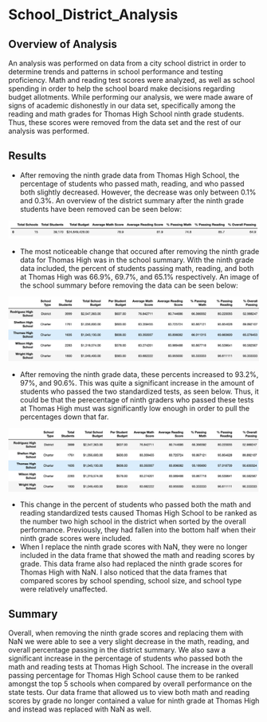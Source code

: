 # School_District_Analysis
## Overview of Analysis
An analysis was performed on data from a city school district in order to determine trends and patterns in school performance and testing proficiency. Math and reading test scores were analyzed, as well as school spending in order to help the school board make decisions regarding budget allotments. While performing our analysis, we were made aware of signs of academic dishonestly in our data set, specifically  among the reading and math grades for Thomas High School ninth grade students. Thus, these scores were removed from the data set and the rest of our analysis was performed.
	
## Results
- After removing the ninth grade data from Thomas High School, the percentage of students who passed math, reading, and who passed both slightly decreased. However, the decrease was only between 0.1% and 0.3%. An overview of the district summary after the ninth grade students have been removed can be seen below:

![This is an image](https://github.com/dsilvaggio/School_District_Analysis/blob/main/Resources/Updated_District_Summary.png) 

- The most noticeable change that occured after removing the ninth grade data for Thomas High was in the school summary. With the ninth grade data included, the percent of students passing math, reading, and both at Thomas High was 66.9%, 69.7%, and 65.1% respectively. An image of the school summary before removing the data can be seen below:

![This is an image](https://github.com/dsilvaggio/School_District_Analysis/blob/main/Resources/THS_including_ninth.png)

- After removing the ninth grade data, these percents increased to 93.2%, 97%, and 90.6%. This was quite a significant increase in the amount of students who passed the two standardized tests, as seen below. Thus, it could be that the perecentage of ninth graders who passed these tests at Thomas High must was significantly low enough in order to pull the percentages down that far. 

![This is an image](https://github.com/dsilvaggio/School_District_Analysis/blob/main/Resources/THS_wo_ninth.png)

- This change in the percent of students who passed both the math and reading standardized tests caused Thomas High School to be ranked as the number two high school in the district when sorted by the overall performance. Previously, they had fallen into the bottom half when their ninth grade scores were included. 
-   When I replace the ninth grade scores with NaN, they were no longer included in the data frame that showed the math and reading scores by grade. This data frame also had replaced the ninth grade scores for Thomas High with NaN. I also noticed that the data frames that compared scores by school spending, school size, and school type were relatively unaffected. 

## Summary
Overall, when removing the ninth grade scores and replacing them with NaN we were able to see a very slight decrease in the math, reading, and overall percentage passing in the district summary. We also saw a significant increase in the percentage of students who passed both the math and reading tests at Thomas High School. The increase in the overall passing percentage for Thomas High School cause them to be ranked amongst the top 5 schools when compared by overall performance on the state tests. Our data frame that allowed us to view both math and reading scores by grade no longer contained a value for ninth grade at Thomas High and instead was replaced with NaN as well. 
